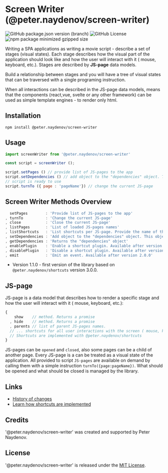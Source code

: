 # Screen Writer (@peter.naydenov/screen-writer)

![GitHub package.json version (branch)](https://img.shields.io/github/package-json/v/peterNaydenov/screen-writer/main)
![GitHub License](https://img.shields.io/github/license/peterNaydenov/screen-writer)
![npm package minimized gzipped size](https://img.shields.io/bundlejs/size/%40peter.naydenov%2Fscreen-writer)



Writing a SPA applications as writing a movie script - describe a set of stages (visual states). Each stage describes how the visual part of the application should look like and how the user will interact with it ( mouse, keyboard, etc.). Stages are described by **JS-page** data models. 

Build a relationship between stages and you will have a tree of visual states that can be traversed with a single programing instruction.

When all interactions can be described in the JS-page data models, means that the components (react,vue, svelte or any other framework) can be used as simple template engines - to render only html. 




## Installation

```
npm install @peter.naydenov/screen-writer
```



## Usage

```js
import screenWriter from '@peter.naydenov/screen-writer'

const script = screenWriter ();

script.setPages () // provide list of JS-pages to the app
script.setDependencies () // add object to the "dependencies" object. This object will be passed to the JS-page "show" method
// script is ready to use
script.turnTo ({ page : 'pageName'}) // change the current JS-page
```





## Screen Writer Methods Overview

```js
  setPages        : 'Provide list of JS-pages to the app'
, turnTo          : 'Change the current JS-page'
, close           : 'Close the current JS-page'
, listPages       : 'List of loaded JS-pages names'
, listShortcuts   : 'List shortcuts per JS-page. Provide the name of the JS-page'
, setDependencies : 'Add object to the "dependencies" object. This object will be passed to the JS-page "show" method'
, getDependencies : 'Returns the "dependencies" object'
, enablePlugin    : 'Enable a shortcut plugin. Available after version 1.1.0'
, disablePlugin   : 'Disable a shortcut plugin. Available after version 1.1.0'
, emit            : 'Emit an event. Available after version 2.0.0'
```

* Version 1.1.0 - first version of the library based on `@peter.naydenov/shortcuts` version 3.0.0. 



## JS-page

JS-page is a data model that describes how to render a specific stage and how the user will interact with it ( mouse, keyboard, etc.):

```js
{
    show    // method. Returns a promise
  , hide    // method. Returns a promise
  , parents // list of parent JS-pages names.
  // ... shortcuts for all user interactions with the screen ( mouse, keyboard, etc.)
  // Shortcuts are implemented with @peter.naydenov/shortcuts
}
```


JS-pages can be `opened` and `closed`, also some pages can be a child of another page. Every JS-page is a can be treated as a visual state of the application. All provided to script `JS-pages` are available on demand by calling them with a simple instruction `turnTo({page:pageName})`. What should be opened and what should be closed is managed by the library.





## Links
- [History of changes](https://github.com/PeterNaydenov/screen-writer/blob/main/Changelog.md)
- [Learn how shortcuts are implemented](https://github.com/PeterNaydenov/shortcuts)




## Credits
'@peter.naydenov/screen-writer' was created and supported by Peter Naydenov.



## License
'@peter.naydenov/screen-writer' is released under the [MIT License](http://opensource.org/licenses/MIT).